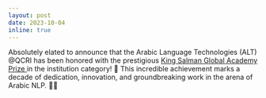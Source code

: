 ```yaml
---
layout: post
date: 2023-10-04
inline: true
---
```


Absolutely elated to announce that the Arabic Language Technologies (ALT) @QCRI has been honored with the prestigious <a href="https://www.spa.gov.sa/dfb8d8c4b1o?fbclid=IwAR1y_8ofRewI61tZTt6kBe7-qLSAPBvCiqCO_KrwErp-U0oIIhIy3X9l4NU"> King Salman Global Academy Prize </a> in the institution category! 🌟 This incredible achievement marks a decade of dedication, innovation, and groundbreaking work in the arena of Arabic NLP. 🎊💬 
